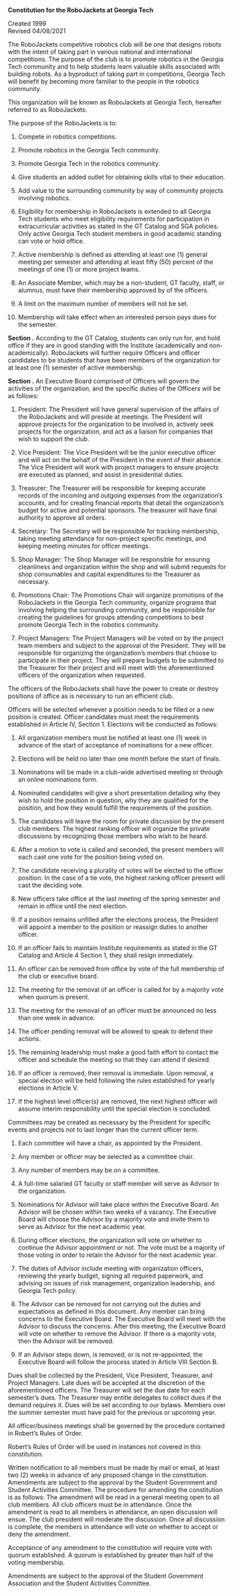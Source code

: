 **Constitution for the RoboJackets at Georgia Tech**

Created 1999  
Revised 04/08/2021

The RoboJackets competitive robotics club will be one that designs robots with the intent of taking part in various national and international competitions. The purpose of the club is to promote robotics in the Georgia Tech community and to help students learn valuable skills associated with building robots. As a byproduct of taking part in competitions, Georgia Tech will benefit by becoming more familiar to the people in the robotics community.

This organization will be known as RoboJackets at Georgia Tech, hereafter referred to as RoboJackets.

The purpose of the RoboJackets is to:

1.  Compete in robotics competitions.

2.  Promote robotics in the Georgia Tech community.

3.  Promote Georgia Tech in the robotics community.

4.  Give students an added outlet for obtaining skills vital to their education.

5.  Add value to the surrounding community by way of community projects involving robotics.

1.  Eligibility for membership in RoboJackets is extended to all Georgia Tech students who meet eligibility requirements for participation in extracurricular activities as stated in the GT Catalog and SGA policies. Only active Georgia Tech student members in good academic standing can vote or hold office.

2.  Active membership is defined as attending at least one (1) general meeting per semester and attending at least fifty (50) percent of the meetings of one (1) or more project teams.

3.  An Associate Member, which may be a non-student, GT faculty, staff, or alumnus, must have their membership approved by of the officers.

4.  A limit on the maximum number of members will not be set.

5.  Membership will take effect when an interested person pays dues for the semester.

**Section .** According to the GT Catalog, students can only run for, and hold office if they are in good standing with the Institute (academically and non-academically). RoboJackets will further require Officers and officer candidates to be students that have been members of the organization for at least one (1) semester of active membership.

**Section .** An Executive Board comprised of Officers will govern the activities of the organization, and the specific duties of the Officers will be as follows:

1.  President: The President will have general supervision of the affairs of the RoboJackets and will preside at meetings. The President will approve projects for the organization to be involved in, actively seek projects for the organization, and act as a liaison for companies that wish to support the club.

2.  Vice President: The Vice President will be the junior executive officer and will act on the behalf of the President in the event of their absence. The Vice President will work with project managers to ensure projects are executed as planned, and assist in presidential duties.

3.  Treasurer: The Treasurer will be responsible for keeping accurate records of the incoming and outgoing expenses from the organization’s accounts, and for creating financial reports that detail the organization’s budget for active and potential sponsors. The treasurer will have final authority to approve all orders.

4.  Secretary: The Secretary will be responsible for tracking membership, taking meeting attendance for non-­project specific meetings, and keeping meeting minutes for officer meetings.

5.  Shop Manager: The Shop Manager will be responsible for ensuring cleanliness and organization within the shop and will submit requests for shop consumables and capital expenditures to the Treasurer as necessary.

6.  Promotions Chair: The Promotions Chair will organize promotions of the RoboJackets in the Georgia Tech community, organize programs that involving helping the surrounding community, and be responsible for creating the guidelines for groups attending competitions to best promote Georgia Tech in the robotics community.

7.  Project Managers: The Project Managers will be voted on by the project team members and subject to the approval of the President. They will be responsible for organizing the organization’s members that choose to participate in their project. They will prepare budgets to be submitted to the Treasurer for their project and will meet with the aforementioned officers of the organization when requested.

The officers of the RoboJackets shall have the power to create or destroy positions of office as is necessary to run an efficient club.

Officers will be selected whenever a position needs to be filled or a new position is created. Officer candidates must meet the requirements established in Article IV, Section 1. Elections will be conducted as follows:

1.  All organization members must be notified at least one (1) week in advance of the start of acceptance of nominations for a new officer.

2.  Elections will be held no later than one month before the start of finals.

3.  Nominations will be made in a club-wide advertised meeting or through an online nominations form.

4.  Nominated candidates will give a short presentation detailing why they wish to hold the position in question, why they are qualified for the position, and how they would fulfill the requirements of the position.

5.  The candidates will leave the room for private discussion by the present club members. The highest ­ranking officer will organize the private discussions by recognizing those members who wish to be heard.

6.  After a motion to vote is called and seconded, the present members will each cast one vote for the position being voted on.

7.  The candidate receiving a plurality of votes will be elected to the officer position. In the case of a tie vote, the highest­ ranking officer present will cast the deciding vote.

8.  New officers take office at the last meeting of the spring semester and remain in office until the next election.

9.  If a position remains unfilled after the elections process, the President will appoint a member to the position or reassign duties to another officer.

1.  If an officer fails to maintain Institute requirements as stated in the GT Catalog and Article 4 Section 1, they shall resign immediately.

2.  An officer can be removed from office by vote of the full membership of the club or executive board.

3.  The meeting for the removal of an officer is called for by a majority vote when quorum is present.

4.  The meeting for the removal of an officer must be announced no less than one week in advance.

5.  The officer pending removal will be allowed to speak to defend their actions.

6.  The remaining leadership must make a good faith effort to contact the officer and schedule the meeting so that they can attend if desired.

7.  If an officer is removed, their removal is immediate. Upon removal, a special election will be held following the rules established for yearly elections in Article V.

8.  If the highest level officer(s) are removed, the next highest officer will assume interim responsbility until the special election is concluded.

Committees may be created as necessary by the President for specific events and projects not to last longer than the current officer term.

1.  Each committee will have a chair, as appointed by the President.

2.  Any member or officer may be selected as a committee chair.

3.  Any number of members may be on a committee.

1.  A full-time salaried GT faculty or staff member will serve as Advisor to the organization.

2.  Nominations for Advisor will take place within the Executive Board. An Advisor will be chosen within two weeks of a vacancy. The Executive Board will choose the Advisor by a majority vote and invite them to serve as Advisor for the next academic year.

3.  During officer elections, the organization will vote on whether to continue the Advisor appointment or not. The vote must be a majority of those voting in order to retain the Advisor for the next academic year.

4.  The duties of Advisor include meeting with organization officers, reviewing the yearly budget, signing all required paperwork, and advising on issues of risk management, organization leadership, and Georgia Tech policy.

5.  The Advisor can be removed for not carrying out the duties and expectations as defined in this document. Any member can bring concerns to the Executive Board. The Executive Board will meet with the Advisor to discuss the concerns. After this meeting, the Executive Board will vote on whether to remove the Advisor. If there is a majority vote, then the Advisor will be removed.

6.  If an Advisor steps down, is removed, or is not re-appointed, the Executive Board will follow the process stated in Article VIII Section B.

Dues shall be collected by the President, Vice President, Treasurer, and Project Managers. Late dues will be accepted at the discretion of the aforementioned officers. The Treasurer will set the due date for each semester’s dues. The Treasurer may entitle delegates to collect dues if the demand requires it. Dues will be set according to our bylaws. Members over the summer semester must have paid for the previous or upcoming year.

All officer/business meetings shall be governed by the procedure contained in Robert’s Rules of Order.

Robert’s Rules of Order will be used in instances not covered in this constitution.

Written notification to all members must be made by mail or email, at least two (2) weeks in advance of any proposed change in the constitution. Amendments are subject to the approval by the Student Government and Student Activities Committee. The procedure for amending the constitution is as follows: The amendment will be read in a general meeting open to all club members. All club officers must be in attendance. Once the amendment is read to all members in attendance, an open discussion will ensue. The club president will moderate the discussion. Once all discussion is complete, the members in attendance will vote on whether to accept or deny the amendment.

Acceptance of any amendment to the constitution will require vote with quorum established. A quorum is established by greater than half of the voting membership.

Amendments are subject to the approval of the Student Government Association and the Student Activities Committee.
